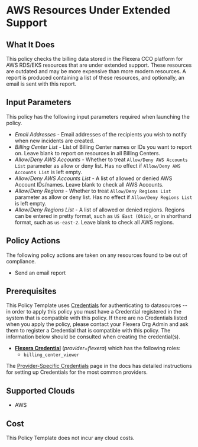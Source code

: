 # AWS Resources Under Extended Support

## What It Does

This policy checks the billing data stored in the Flexera CCO platform for AWS RDS/EKS resources that are under extended support. These resources are outdated and may be more expensive than more modern resources. A report is produced containing a list of these resources, and optionally, an email is sent with this report.

## Input Parameters

This policy has the following input parameters required when launching the policy.

- *Email Addresses* - Email addresses of the recipients you wish to notify when new incidents are created.
- *Billing Center List* - List of Billing Center names or IDs you want to report on. Leave blank to report on resources in all Billing Centers.
- *Allow/Deny AWS Accounts* - Whether to treat `Allow/Deny AWS Accounts List` parameter as allow or deny list. Has no effect if `Allow/Deny AWS Accounts List` is left empty.
- *Allow/Deny AWS Accounts List* - A list of allowed or denied AWS Account IDs/names. Leave blank to check all AWS Accounts.
- *Allow/Deny Regions* - Whether to treat `Allow/Deny Regions List` parameter as allow or deny list. Has no effect if `Allow/Deny Regions List` is left empty.
- *Allow/Deny Regions List* - A list of allowed or denied regions. Regions can be entered in pretty format, such as `US East (Ohio)`, or in shorthand format, such as `us-east-2`. Leave blank to check all AWS regions.

## Policy Actions

The following policy actions are taken on any resources found to be out of compliance.

- Send an email report

## Prerequisites

This Policy Template uses [Credentials](https://docs.flexera.com/flexera/EN/Automation/ManagingCredentialsExternal.htm) for authenticating to datasources -- in order to apply this policy you must have a Credential registered in the system that is compatible with this policy. If there are no Credentials listed when you apply the policy, please contact your Flexera Org Admin and ask them to register a Credential that is compatible with this policy. The information below should be consulted when creating the credential(s).

- [**Flexera Credential**](https://docs.flexera.com/flexera/EN/Automation/ProviderCredentials.htm) (*provider=flexera*) which has the following roles:
  - `billing_center_viewer`

The [Provider-Specific Credentials](https://docs.flexera.com/flexera/EN/Automation/ProviderCredentials.htm) page in the docs has detailed instructions for setting up Credentials for the most common providers.

## Supported Clouds

- AWS

## Cost

This Policy Template does not incur any cloud costs.
